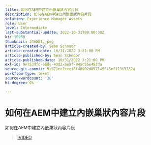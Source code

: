 ```yaml
---
title: 如何在AEM中建立內嵌巢狀內容片段
description: 如何在AEM中建立內嵌巢狀內容片段
solution: Experience Manager Assets
role: User
level: Intermediate
last-substantial-update: 2022-10-31T00:00:00Z
kt: 10959
thumbnail: 346581.jpeg
article-created-by: Sean Schnoor
article-created-date: 10/31/2022 3:21:00 PM
article-published-by: Sean Schnoor
article-published-date: 10/31/2022 3:21:00 PM
exl-id: 9e753dfc-ebde-43d2-ae9f-945c55e453da
source-git-commit: 9c971ee2ceef8f48902d857145545ef173f3752a
workflow-type: tm+mt
source-wordcount: '36'
ht-degree: 0%

---
```


# 如何在AEM中建立內嵌巢狀內容片段

如何在AEM中建立內嵌巢狀內容片段

>[!VIDEO](https://video.tv.adobe.com/v/346581/?quality=12&learn=on)

